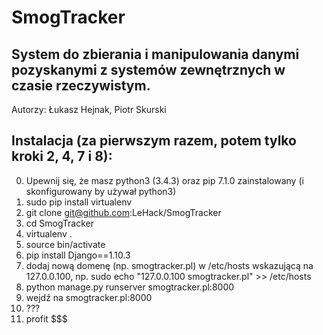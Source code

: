 # SmogTracker

## System do zbierania i manipulowania danymi pozyskanymi z systemów zewnętrznych w czasie rzeczywistym.

Autorzy: Łukasz Hejnak, Piotr Skurski

## Instalacja (za pierwszym razem, potem tylko kroki 2, 4, 7 i 8):
0. Upewnij się, że masz python3 (3.4.3) oraz pip 7.1.0 zainstalowany (i skonfigurowany by używał python3)
1. sudo pip install virtualenv
2. git clone git@github.com:LeHack/SmogTracker
3. cd SmogTracker
4. virtualenv .
5. source bin/activate
6. pip install Django==1.10.3
7. dodaj nową domenę (np. smogtracker.pl) w /etc/hosts wskazującą na 127.0.0.100, np.
        sudo echo "127.0.0.100   smogtracker.pl" >> /etc/hosts
8. python manage.py runserver smogtracker.pl:8000
9. wejdź na smogtracker.pl:8000
10. ???
11. profit $$$
